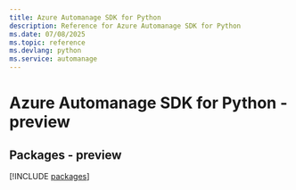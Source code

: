 ```yaml
---
title: Azure Automanage SDK for Python
description: Reference for Azure Automanage SDK for Python
ms.date: 07/08/2025
ms.topic: reference
ms.devlang: python
ms.service: automanage
---
```

# Azure Automanage SDK for Python - preview
## Packages - preview
[!INCLUDE [packages](automanage-index.md)]